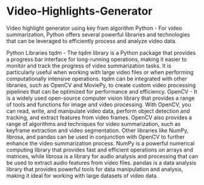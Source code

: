# Video-Highlights-Generator
Video highlight generator using key fram algorithm
Python - For video summarization, Python offers several powerful libraries and technologies that can be leveraged to efficiently process and analyze video data. 

Python Libraries
tqdm - The tqdm library is a Python package that provides a progress bar interface for long-running operations, making it easier to monitor and track the progress of video summarization tasks. It is particularly useful when working with large video files or when performing computationally intensive operations. tqdm can be integrated with other libraries, such as OpenCV and MoviePy, to create custom video processing pipelines that can be optimized for performance and efficiency.
OpenCV - It is a widely used open-source computer vision library that provides a range of tools and functions for image and video processing. With OpenCV, you can read, write, and manipulate video data, perform object detection and tracking, and extract features from video frames. OpenCV also provides a range of algorithms and techniques for video summarization, such as keyframe extraction and video segmentation.
Other libraries like NumPy, librosa, and pandas can be used in conjunction with OpenCV to further enhance the video summarization process. NumPy is a powerful numerical computing library that provides fast and efficient operations on arrays and matrices, while librosa is a library for audio analysis and processing that can be used to extract audio features from video files. pandas is a data analysis library that provides powerful tools for data manipulation and analysis, making it ideal for working with large datasets of video data.


